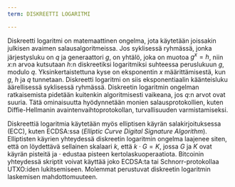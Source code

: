 ```yaml
---
term: DISKREETTI LOGARITMI

---
```

Diskreetti logaritmi on matemaattinen ongelma, jota käytetään joissakin julkisen avaimen salausalgoritmeissa. Jos syklisessä ryhmässä, jonka järjestysluku on $q$ ja generaattori $g$, on yhtälö, joka on muotoa $g^x = h$, niin $x$:n arvoa kutsutaan $h$:n diskreetiksi logaritmiksi suhteessa peruslukuun $g$, modulo $q$. Yksinkertaistettuna kyse on eksponentin $x$ määrittämisestä, kun $g$, $h$ ja $q$ tunnetaan. Diskreetti logaritmi on siis eksponentiaalin käänteisluku äärellisessä syklisessä ryhmässä. Diskreetin logaritmin ongelman ratkaisemista pidetään kuitenkin algoritmisesti vaikeana, jos $q$:n arvot ovat suuria. Tätä ominaisuutta hyödynnetään monien salausprotokollien, kuten Diffie-Hellmanin avaintenvaihtoprotokollan, turvallisuuden varmistamiseksi.

Diskreettiä logaritmia käytetään myös elliptisen käyrän salakirjoituksessa (ECC), kuten ECDSA:ssa (*Elliptic Curve Digital Signature Algorithm*). Elliptisten käyrien yhteydessä diskreetin logaritmin ongelma laajenee siten, että on löydettävä sellainen skalaari $k$, että $k \cdot G = K$, jossa $G$ ja $K$ ovat käyrän pisteitä ja $\cdot$ edustaa pisteen kertolaskuoperaatiota. Bitcoinin yhteydessä skriptit voivat käyttää joko ECDSA:ta tai Schnorr-protokollaa UTXO:iden lukitsemiseen. Molemmat perustuvat diskreetin logaritmin laskemisen mahdottomuuteen.